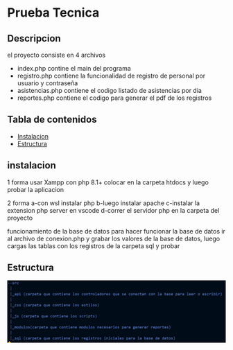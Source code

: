 # Prueba Tecnica 


## Descripcion

el proyecto consiste en 4 archivos 

- index.php contine el main del programa
- registro.php contiene la funcionalidad de registro de personal por usuario y contraseña
- asistencias.php contiene el codigo listado de asistencias por dia
- reportes.php contiene el codigo para generar el pdf de los registros

## Tabla de contenidos

- [Instalacion](#instalacion)
- [Estructura](#estructura)

## instalacion

1 forma
usar Xampp con php 8.1+ colocar en la carpeta htdocs y luego probar la aplicacion

2 forma
a-con wsl instalar php 
b-luego instalar apache
c-instalar la extension php server en vscode 
d-correr el servidor php en la carpeta del proyecto

funcionamiento de la base de datos
para hacer funcionar la base de datos ir al archivo de conexion.php y grabar los valores 
de la base de datos, luego cargas las tablas con los registros de la carpeta sql y probar

## Estructura

![alt text](image.png)

